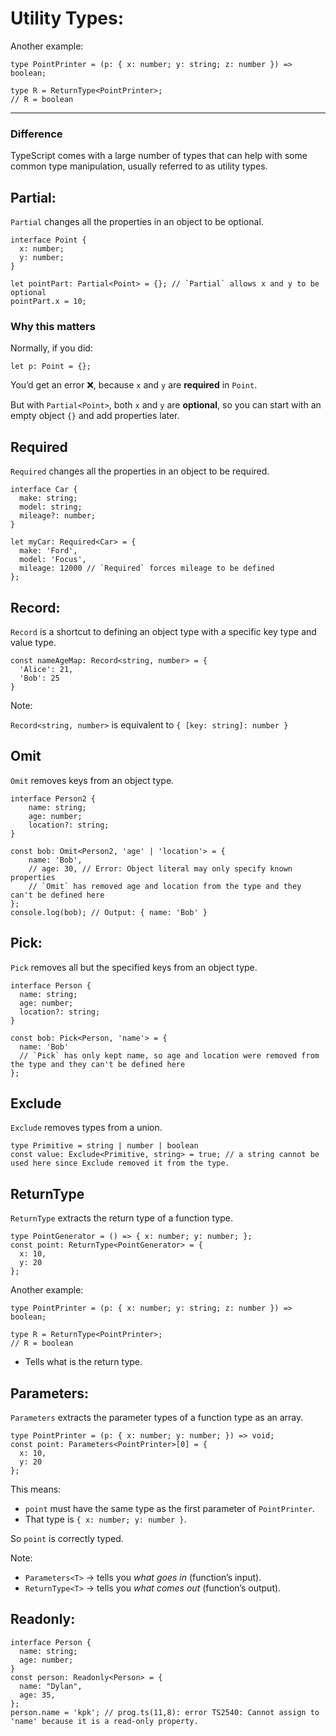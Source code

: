 # Utility Types:

Another example:

```tsx
type PointPrinter = (p: { x: number; y: string; z: number }) => boolean;

type R = ReturnType<PointPrinter>;
// R = boolean

```

---

###  **Difference**


TypeScript comes with a large number of types that can help with some common type manipulation, usually referred to as utility types.

## Partial:

`Partial` changes all the properties in an object to be optional.

```tsx
interface Point {
  x: number;
  y: number;
}

let pointPart: Partial<Point> = {}; // `Partial` allows x and y to be optional
pointPart.x = 10;
```

### Why this matters

Normally, if you did:

```tsx
let p: Point = {};

```

You’d get an error ❌, because `x` and `y` are **required** in `Point`.

But with `Partial<Point>`, both `x` and `y` are **optional**, so you can start with an empty object `{}` and add properties later.

## Required

`Required` changes all the properties in an object to be required.

```tsx
interface Car {
  make: string;
  model: string;
  mileage?: number;
}

let myCar: Required<Car> = {
  make: 'Ford',
  model: 'Focus',
  mileage: 12000 // `Required` forces mileage to be defined
};
```

## **Record:**

`Record` is a shortcut to defining an object type with a specific key type and value type.

```tsx
const nameAgeMap: Record<string, number> = {
  'Alice': 21,
  'Bob': 25
}
```

Note:

<aside>

`Record<string, number>` is equivalent to `{ [key: string]: number }`

</aside>

## Omit

`Omit` removes keys from an object type.

```tsx
interface Person2 {
    name: string;
    age: number;
    location?: string;
}

const bob: Omit<Person2, 'age' | 'location'> = {
    name: 'Bob',
    // age: 30, // Error: Object literal may only specify known properties
    // `Omit` has removed age and location from the type and they can't be defined here
};
console.log(bob); // Output: { name: 'Bob' }
```

## Pick:

`Pick` removes all but the specified keys from an object type.

```tsx
interface Person {
  name: string;
  age: number;
  location?: string;
}

const bob: Pick<Person, 'name'> = {
  name: 'Bob'
  // `Pick` has only kept name, so age and location were removed from the type and they can't be defined here
};

```

## Exclude

`Exclude` removes types from a union.

```tsx
type Primitive = string | number | boolean
const value: Exclude<Primitive, string> = true; // a string cannot be used here since Exclude removed it from the type.
```

## ReturnType

`ReturnType` extracts the return type of a function type.

```tsx
type PointGenerator = () => { x: number; y: number; };
const point: ReturnType<PointGenerator> = {
  x: 10,
  y: 20
};
```

Another example:

```tsx
type PointPrinter = (p: { x: number; y: string; z: number }) => boolean;

type R = ReturnType<PointPrinter>;
// R = boolean

```

- Tells what is the return type.

## Parameters:

`Parameters` extracts the parameter types of a function type as an array.

```tsx
type PointPrinter = (p: { x: number; y: number; }) => void;
const point: Parameters<PointPrinter>[0] = {
  x: 10,
  y: 20
};
```

This means:

- `point` must have the same type as the first parameter of `PointPrinter`.
- That type is `{ x: number; y: number }`.

So `point` is correctly typed.

Note:

<aside>

- `Parameters<T>` → tells you *what goes in* (function’s input).
- `ReturnType<T>` → tells you *what comes out* (function’s output).
</aside>

## Readonly:

```tsx
interface Person {
  name: string;
  age: number;
}
const person: Readonly<Person> = {
  name: "Dylan",
  age: 35,
};
person.name = 'kpk'; // prog.ts(11,8): error TS2540: Cannot assign to 'name' because it is a read-only property.
```

